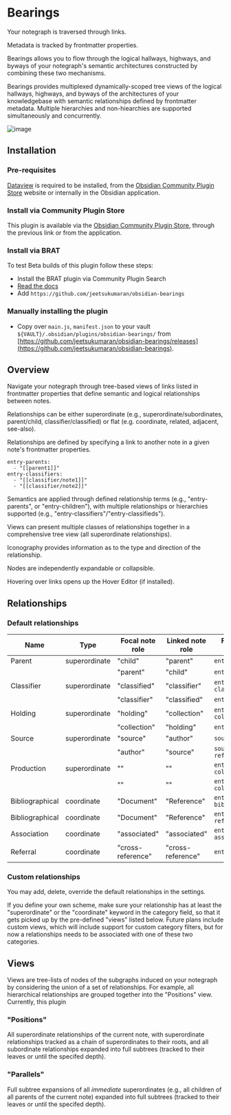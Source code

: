 # Bearings

Your notegraph is traversed through links.

Metadata is tracked by frontmatter properties.

Bearings allows you to flow through the logical hallways, highways, and byways of your notegraph's semantic architectures constructed by combining these two mechanisms.

Bearings provides multiplexed dynamically-scoped tree views of the logical hallways, highways, and byways of the architectures of your knowledgebase with semantic relationships defined by frontmatter metadata. Multiple hierarchies and non-hiearchies are supported simultaneously and concurrently.

![image](https://github.com/jeetsukumaran/obsidian-bearings/assets/26183/727692a1-f3d8-416d-9fb6-e27405d52e59)


## Installation

### Pre-requisites

[Dataview](https://blacksmithgu.github.io/obsidian-dataview/) is required to be installed, from the [Obsidian Community Plugin Store](https://obsidian.md/plugins?id=dataview) website or internally in the Obsidian application.

### Install via Community Plugin Store

This plugin is available via the [Obsidian Community Plugin Store](https://obsidian.md/plugins?id=bearings), through the previous link or from the application.

### Install via BRAT

To test Beta builds of this plugin follow these steps:

- Install the BRAT plugin via Community Plugin Search
- [Read the docs](https://tfthacker.com/BRAT)
- Add `https://github.com/jeetsukumaran/obsidian-bearings`

### Manually installing the plugin

- Copy over `main.js`, `manifest.json` to your vault `${VAULT}/.obsidian/plugins/obsidian-bearings/` from [https://github.com/jeetsukumaran/obsidian-bearings/releases](https://github.com/jeetsukumaran/obsidian-bearings).

## Overview

Navigate your notegraph through tree-based views of links listed in frontmatter properties that define semantic and logical relationships between notes.

Relationships can be either superordinate (e.g., superordinate/subordinates, parent/child, classifier/classified) or flat (e.g. coordinate, related, adjacent, see-also).

Relationships are defined by specifying a link to another note in a given note's frontmatter properties.

```
entry-parents:
  - "[[parent1]]"
entry-classifiers:
  - "[[classifier/note1]]"
  - "[[classifier/note2]]"
```

Semantics are applied through defined relationship terms (e.g., "entry-parents", or "entry-children"), with multiple relationships or hierarchies supported (e.g., "entry-classifiers"/"entry-classifieds").

Views can present multiple classes of relationships together in a comprehensive tree view (all superordinate relationships).

Iconography provides information as to the type and direction of the relationship.

Nodes are independently expandable or collapsible.

Hovering over links opens up the Hover Editor (if installed).

## Relationships

### Default relationships


| Name            | Type         | Focal note role   | Linked note role  | Focal note property    |
|-----------------|--------------|-------------------|-------------------|------------------------|
| Parent          | superordinate | "child"           | "parent"          | `entry-parents`        |
|                 |              | "parent"          | "child"           | `entry-children`       |
| Classifier      | superordinate | "classified"      | "classifier"      | `entry-classifiers`    |
|                 |              | "classifier"      | "classified"      | `entry-children`       |
| Holding         | superordinate | "holding"         | "collection"      | `entry-collections`    |
|                 |              | "collection"      | "holding"         | `entry-holdings`       |
| Source          | superordinate | "source"          | "author"          | `source-authors`       |
|                 |              | "author"          | "source"          | `source-references`    |
| Production      | superordinate | ""                | ""                | `entry-collaborators`  |
|                 |              | ""                | ""                | `entry-collaborations` |
| Bibliographical | coordinate   | "Document"        | "Reference"       | `entry-bibliography`   |
| Bibliographical | coordinate   | "Document"        | "Reference"       | `entry-references`     |
| Association     | coordinate   | "associated"      | "associated"      | `entry-associations`   |
| Referral        | coordinate   | "cross-reference" | "cross-reference" | `entry-referral`       |

### Custom relationships

You may add, delete, override the default relationships in the settings. 

If you define your own scheme, make sure your relationship has at least the "superordinate" or the "coordinate" keyword in the category field, so that it gets picked up by the pre-defined "views" listed below. Future plans include custom views, which will include support for custom category filters, but for now a relationships needs to be associated with one of these two categories.


## Views

Views are tree-lists of nodes of the subgraphs induced on your notegraph by considering the union of a set of relationships. For example, all hierarchical relationships are grouped together into the "Positions" view. Currently, this plugin 

### "Positions"

All superordinate relationships of the current note, with superordinate relationships tracked as a chain of superordinates to their roots, and all subordinate relationships expanded into full subtrees (tracked to their leaves or until the specifed depth).


### "Parallels"

Full subtree expansions of all *immediate* superordinates (e.g., all children of all parents of the current note) expanded into full subtrees (tracked to their leaves or until the specifed depth).


